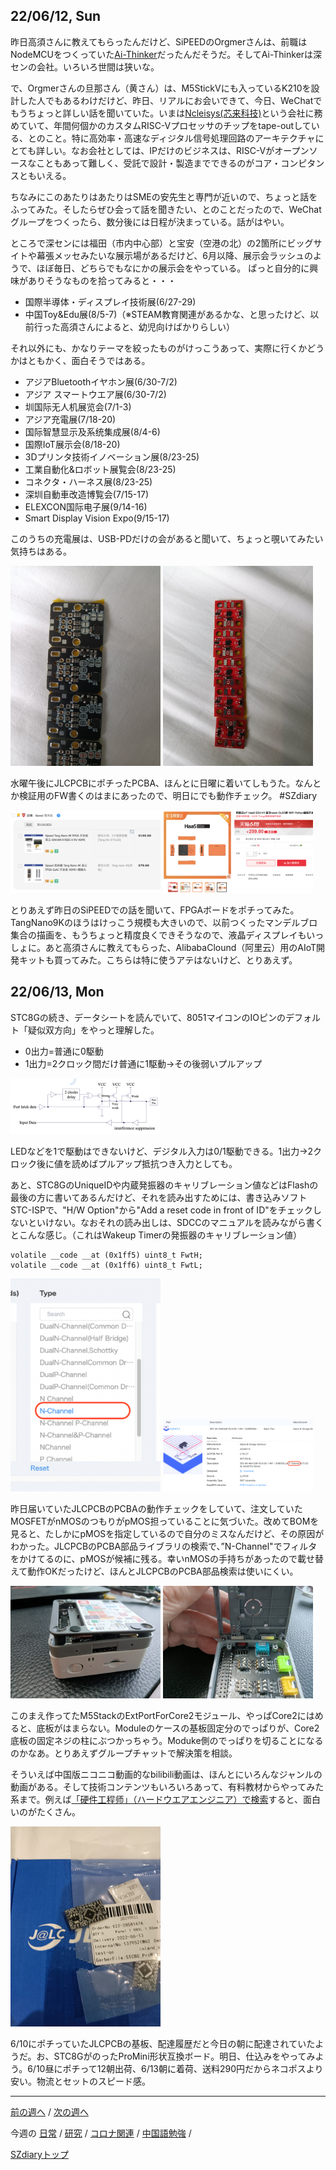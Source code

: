 ## 22/06/12, Sun

昨日高須さんに教えてもらったんだけど、SiPEEDのOrgmerさんは、前職はNodeMCUをつくっていた[Ai-Thinker](https://www.ai-thinker.com/home)だったんだそうだ。そしてAi-Thinkerは深センの会社。いろいろ世間は狭いな。

で、Orgmerさんの旦那さん（黄さん）は、M5StickVにも入っているK210を設計した人でもあるわけだけど、昨日、リアルにお会いできて、今日、WeChatでもうちょっと詳しい話を聞いていた。いまは[Ncleisys(芯来科技)](https://www.nucleisys.com/)という会社に務めていて、年間何個かのカスタムRISC-Vプロセッサのチップをtape-outしている、とのこと。特に高効率・高速なディジタル信号処理回路のアーキテクチャにとても詳しい。なお会社としては、IPだけのビジネスは、RISC-Vがオープンソースなこともあって難しく、受託で設計・製造までできるのがコア・コンピタンスともいえる。

ちなみにこのあたりはあたりはSMEの安先生と専門が近いので、ちょっと話をふってみた。そしたらぜひ会って話を聞きたい、とのことだったので、WeChatグループをつくったら、数分後には日程が決まっている。話がはやい。

ところで深センには福田（市内中心部）と宝安（空港の北）の2箇所にビッグサイトや幕張メッセみたいな展示場があるだけど、6月以降、展示会ラッシュのようで、ほぼ毎日、どちらでもなにかの展示会をやっている。
ぱっと自分的に興味がありそうなものを拾ってみると・・・

- 国際半導体・ディスプレイ技術展(6/27-29)
- 中国Toy&Edu展(8/5-7)（※STEAM教育関連があるかな、と思ったけど、以前行った高須さんによると、幼児向けばかりらしい）

それ以外にも、かなりテーマを絞ったものがけっこうあって、実際に行くかどうかはともかく、面白そうではある。

- アジアBluetoothイヤホン展(6/30-7/2)
- アジア スマートウエア展(6/30-7/2)
- 圳国际无人机展览会(7/1-3)
- アジア充電展(7/18-20)
- 国际智慧显示及系统集成展(8/4-6)
- 国際IoT展示会(8/18-20)
- 3Dプリンタ技術イノベーション展(8/23-25)
- 工業自動化&ロボット展覧会(8/23-25)
- コネクタ・ハーネス展(8/23-25)
- 深圳自動車改造博覧会(7/15-17)
- ELEXCON国际电子展(9/14-16)
- Smart Display Vision Expo(9/15-17)

このうちの充電展は、USB-PDだけの会があると聞いて、ちょっと覗いてみたい気持ちはある。

<img src="https://github.com/akita11/SZdiary/blob/main/diary/photo/2022-06-12_17.13.56.jpg" width="240px">

<img src="https://github.com/akita11/SZdiary/blob/main/diary/photo/2022-06-12_17.15.12.jpg" width="240px">

水曜午後にJLCPCBにポチったPCBA、ほんとに日曜に着いてしもうた。なんとか検証用のFW書くのはまにあったので、明日にでも動作チェック。 #SZdiary

<img src="https://github.com/akita11/SZdiary/blob/main/diary/photo/2022-06-12_9.17.34.png" width="240px">

<img src="https://github.com/akita11/SZdiary/blob/main/diary/photo/2022-06-12_9.20.04.png" width="240px">

とりあえず昨日のSiPEEDでの話を聞いて、FPGAボードをポチってみた。TangNano9Kのほうはけっこう規模も大きいので、以前つくったマンデルブロ集合の描画を、もうちょっと精度良くできそうなので、液晶ディスプレイもいっしょに。あと高須さんに教えてもらった、AlibabaClound（阿里云）用のAIoT開発キットも買ってみた。こちらは特に使うアテはないけど、とりあえず。


## 22/06/13, Mon

STC8Gの続き、データシートを読んでいて、8051マイコンのIOピンのデフォルト「疑似双方向」をやっと理解した。

- 0出力=普通に0駆動
- 1出力=2クロック間だけ普通に1駆動→その後弱いプルアップ

<img src="https://github.com/akita11/SZdiary/blob/main/diary/photo/2022-06-13_11.01.46.png" width="240px">

LEDなどを1で駆動はできないけど、デジタル入力は0/1駆動できる。1出力→2クロック後に値を読めばプルアップ抵抗つき入力としても。

あと、STC8GのUniqueIDや内蔵発振器のキャリブレーション値などはFlashの最後の方に書いてあるんだけど、それを読み出すためには、書き込みソフトSTC-ISPで、"H/W Option"から"Add a reset code in front of ID"をチェックしないといけない。なおそれの読み出しは、SDCCのマニュアルを読みながら書くとこんな感じ。（これはWakeup Timerの発振器のキャリブレーション値）

```
volatile __code __at (0x1ff5) uint8_t FwtH;
volatile __code __at (0x1ff6) uint8_t FwtL;
```

<img src="https://github.com/akita11/SZdiary/blob/main/diary/photo/2022-06-13_12.49.34.png" width="240px">

<img src="https://github.com/akita11/SZdiary/blob/main/diary/photo/2022-06-13_12.49.50.png" width="240px">

昨日届いていたJLCPCBのPCBAの動作チェックをしていて、注文していたMOSFETがnMOSのつもりがpMOS担っていることに気づいた。改めてBOMを見ると、たしかにpMOSを指定しているので自分のミスなんだけど、その原因がわかった。JLCPCBのPCBA部品ライブラリの検索で、”N-Channel"でフィルタをかけてるのに、pMOSが候補に残る。幸いnMOSの手持ちがあったので載せ替えて動作OKだったけど、ほんとJLCPCBのPCBA部品検索は使いにくい。

<img src="https://github.com/akita11/SZdiary/blob/main/diary/photo/2022-06-13_17.28.01.jpg" width="240px">

<img src="https://github.com/akita11/SZdiary/blob/main/diary/photo/2022-06-13_17.28.27.jpg" width="240px">

このまえ作ってたM5StackのExtPortForCore2モジュール、やっぱCore2にはめると、底板がはまらない。Moduleのケースの基板固定分のでっぱりが、Core2底板の固定ネジの柱にぶつかっちゃう。Moduke側のでっぱりを切ることになるのかなあ。とりあえずグループチャットで解決策を相談。

そういえば中国版ニコニコ動画的なbilibili動画は、ほんとにいろんなジャンルの動画がある。そして技術コンテンツもいろいろあって、有料教材からやってみた系まで。例えば[「硬件工程师」（ハードウエアエンジニア）で検索](https://search.bilibili.com/all?vt=16632573&keyword=%E7%A1%AC%E4%BB%B6%E5%B7%A5%E7%A8%8B%E5%B8%88)すると、面白いのがたくさん。

<img src="https://github.com/akita11/SZdiary/blob/main/diary/photo/2022-06-13_20.36.34.jpg" width="240px">

6/10にポチっていたJLCPCBの基板、配達履歴だと今日の朝に配達されていたようだ。お、STC8GがのったProMini形状互換ボード。明日、仕込みをやってみよう。6/10昼にポチって12朝出荷、6/13朝に着荷、送料290円だからネコポスより安い。物流とセットのスピード感。

***

[前の週へ](2206-1.md) /
[次の週へ](2206-3.md)

今週の
[日常](../diary/2206-2.md) /
[研究](../research/2206-2.md) /
[コロナ関連](../covid19/2206-2.md) / 
[中国語勉強](../chinese/2206-2.md) / 

[SZdiaryトップ](../../README.md)
